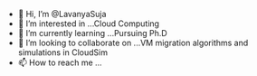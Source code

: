 - 👋 Hi, I’m @LavanyaSuja
- 👀 I’m interested in ...Cloud Computing
- 🌱 I’m currently learning ...Pursuing Ph.D
- 💞️ I’m looking to collaborate on ...VM migration algorithms and simulations in CloudSim 
- 📫 How to reach me ...

<!---
LavanyaSuja/LavanyaSuja is a ✨ special ✨ repository because its `README.md` (this file) appears on your GitHub profile.
You can click the Preview link to take a look at your changes.
--->
